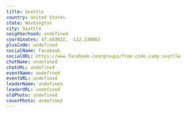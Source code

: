 ```yaml
---
title: Seattle
country: United States
state: Washington
city: Seattle
neighborhood: undefined
coordinates: 47.603832, -122.330062
plusCode: undefined
socialName: Facebook
socialURL: https://www.facebook.com/groups/free.code.camp.seattle
chatName: undefined
chatURL: undefined
eventName: undefined
eventURL: undefined
leaderName: undefined
leaderURL: undefined
oldPhoto: undefined
coverPhoto: undefined
---
```

